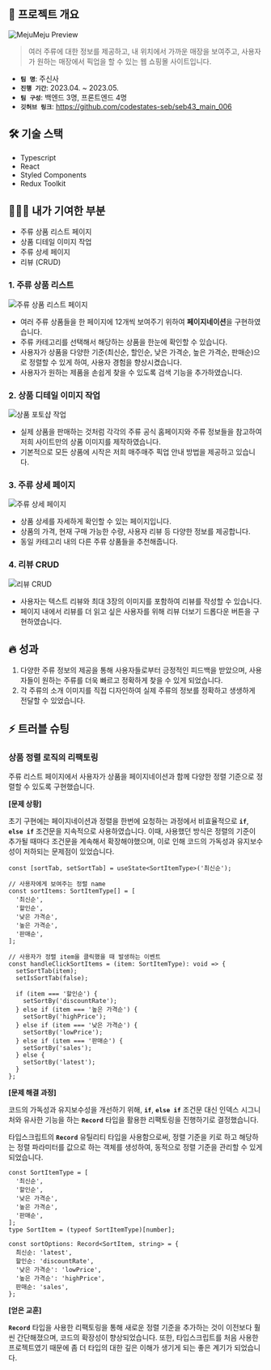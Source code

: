 ## 🌿 프로젝트 개요

![MejuMeju Preview](https://sieun-portfolio.s3.ap-northeast-2.amazonaws.com/mejumeju/mejumeju+preview.gif)

> 여러 주류에 대한 정보를 제공하고, 내 위치에서 가까운 매장을 보여주고, 사용자가 원하는 매장에서 픽업을 할 수 있는 웹 쇼핑몰 사이트입니다.

- **`팀 명`**: 주신사
- **`진행 기간`**: 2023.04. ~ 2023.05.
- **`팀 구성`**: 백엔드 3명, 프론트엔드 4명
- **`깃허브 링크`**: https://github.com/codestates-seb/seb43_main_006

## 🛠️ 기술 스택

- Typescript
- React
- Styled Components
- Redux Toolkit

## 🙋🏻‍♀️ 내가 기여한 부분

- 주류 상품 리스트 페이지
- 상품 디테일 이미지 작업
- 주류 상세 페이지
- 리뷰 (CRUD)

### 1. 주류 상품 리스트

![주류 상품 리스트 페이지](https://sieun-portfolio.s3.ap-northeast-2.amazonaws.com/mejumeju/alcohol+list+page.gif)

- 여러 주류 상품들을 한 페이지에 12개씩 보여주기 위하여 **페이지네이션**을 구현하였습니다.
- 주류 카테고리를 선택해서 해당하는 상품을 한눈에 확인할 수 있습니다.
- 사용자가 상품을 다양한 기준(최신순, 할인순, 낮은 가격순, 높은 가격순, 판매순)으로 정렬할 수 있게 하여, 사용자 경험을 향상시켰습니다.
- 사용자가 원하는 제품을 손쉽게 찾을 수 있도록 검색 기능을 추가하였습니다.

### 2. 상품 디테일 이미지 작업

![상품 포토샵 작업](https://sieun-portfolio.s3.ap-northeast-2.amazonaws.com/mejumeju/detail+image.png)

- 실제 상품을 판매하는 것처럼 각각의 주류 공식 홈페이지와 주류 정보들을 참고하여 저희 사이트만의 상품 이미지를 제작하였습니다.
- 기본적으로 모든 상품에 시작은 저희 매주매주 픽업 안내 방법을 제공하고 있습니다.

### 3. 주류 상세 페이지

![주류 상세 페이지](https://sieun-portfolio.s3.ap-northeast-2.amazonaws.com/mejumeju/detail+page.gif)

- 상품 상세를 자세하게 확인할 수 있는 페이지입니다.
- 상품의 가격, 현재 구매 가능한 수량, 사용자 리뷰 등 다양한 정보를 제공합니다.
- 동일 카테고리 내의 다른 주류 상품들을 추천해줍니다.

### 4. 리뷰 CRUD

![리뷰 CRUD](https://sieun-portfolio.s3.ap-northeast-2.amazonaws.com/mejumeju/review+CRUD.gif)

- 사용자는 텍스트 리뷰와 최대 3장의 이미지를 포함하여 리뷰를 작성할 수 있습니다.
- 페이지 내에서 리뷰를 더 읽고 싶은 사용자를 위해 리뷰 더보기 드롭다운 버튼을 구현하였습니다.

## 🔥 성과

1. 다양한 주류 정보의 제공을 통해 사용자들로부터 긍정적인 피드백을 받았으며, 사용자들이 원하는 주류를 더욱 빠르고 정확하게 찾을 수 있게 되었습니다.
2. 각 주류의 소개 이미지를 직접 디자인하여 실제 주류의 정보를 정확하고 생생하게 전달할 수 있었습니다.

## ⚡️ 트러블 슈팅

### 상품 정렬 로직의 리팩토링

주류 리스트 페이지에서 사용자가 상품을 페이지네이션과 함께 다양한 정렬 기준으로 정렬할 수 있도록 구현했습니다.

**[문제 상황]**

초기 구현에는 페이지네이션과 정렬을 한번에 요청하는 과정에서 비효율적으로 **`if`**, **`else if`** 조건문을 지속적으로 사용하였습니다. 이때, 사용했던 방식은 정렬의 기준이 추가될 때마다 조건문을 계속해서 확장해야했으며, 이로 인해 코드의 가독성과 유지보수성이 저하되는 문제점이 있었습니다.

```tsx
const [sortTab, setSortTab] = useState<SortItemType>('최신순');

// 사용자에게 보여주는 정렬 name
const sortItems: SortItemType[] = [
  '최신순',
  '할인순',
  '낮은 가격순',
  '높은 가격순',
  '판매순',
];

// 사용자가 정렬 item을 클릭했을 때 발생하는 이벤트
const handleClickSortItems = (item: SortItemType): void => {
  setSortTab(item);
  setIsSortTab(false);

  if (item === '할인순') {
    setSortBy('discountRate');
  } else if (item === '높은 가격순') {
    setSortBy('highPrice');
  } else if (item === '낮은 가격순') {
    setSortBy('lowPrice');
  } else if (item === '판매순') {
    setSortBy('sales');
  } else {
    setSortBy('latest');
  }
};
```

**[문제 해결 과정]**

코드의 가독성과 유지보수성을 개선하기 위해, **`if`**, **`else if`** 조건문 대신 인덱스 시그니처와 유사한 기능을 하는 **`Record`** 타입을 활용한 리팩토링을 진행하기로 결정했습니다.

타입스크립트의 **`Record`** 유틸리티 타입을 사용함으로써, 정렬 기준을 키로 하고 해당하는 정렬 파라미터를 값으로 하는 객체를 생성하여, 동적으로 정렬 기준을 관리할 수 있게 되었습니다.

```tsx
const SortItemType = [
  '최신순',
  '할인순',
  '낮은 가격순',
  '높은 가격순',
  '판매순',
];
type SortItem = (typeof SortItemType)[number];

const sortOptions: Record<SortItem, string> = {
  최신순: 'latest',
  할인순: 'discountRate',
  '낮은 가격순': 'lowPrice',
  '높은 가격순': 'highPrice',
  판매순: 'sales',
};
```

**[얻은 교훈]**

**`Record`** 타입을 사용한 리팩토링을 통해 새로운 정렬 기준을 추가하는 것이 이전보다 훨씬 간단해졌으며, 코드의 확장성이 향상되었습니다. 또한, 타입스크립트를 처음 사용한 프로젝트였기 때문에 좀 더 타입의 대한 깊은 이해가 생기게 되는 좋은 계기가 되었습니다.
